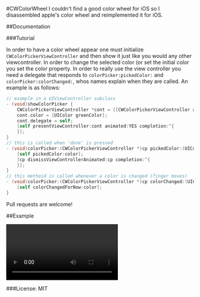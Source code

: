 #CWColorWheel
I couldn't find a good color wheel for iOS so I disassembled apple's color wheel and reimplemented it for iOS.

##Documentation

###Tutorial

In order to have a color wheel appear one must initialize `CWColorPickerViewController` and then show it just like you would any other viewcontroller. In order to change the selected color (or set the initial color you set the color property. In order to really use the view controller you need a delegate that responds to `colorPicker:pickedColor:` and `colorPicker:colorChanged:`, whos names explain when they are called. An example is as follows:
```Objective-C
// example in a UIViewController subclass
- (void)showColorPicker {
    CWColorPickerViewController *cont = [[CWColorPickerViewController alloc] init];
    cont.color = [UIColor greenColor];
    cont.delegate = self;
    [self presentViewController:cont animated:YES completion:^{
    }];
}
// this is called when 'done' is pressed
- (void)colorPicker:(CWColorPickerViewController *)cp pickedColor:(UIColor *)color {
    [self pickedColor:color];
    [cp dismissViewControllerAnimated:cp completion:^{
    }];
}
// this methoid is called whenever a color is changed (finger moves)
- (void)colorPicker:(CWColorPickerViewController *)cp colorChanged:(UIColor *)color {
    [self colorChangedForNow:color];
}
```

Pull requests are welcome!

##Example

![](http://danzimm.com/colorwheel.mov)

###License: MIT
